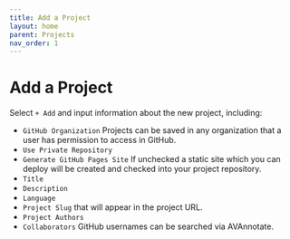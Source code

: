 ```yaml
---
title: Add a Project
layout: home
parent: Projects
nav_order: 1
---
```

# Add a Project
Select `+ Add` and input information about the new project, including:
- `GitHub Organization` Projects can be saved in any organization that a user has permission to access in GitHub.
- `Use Private Repository`
- `Generate GitHub Pages Site` If unchecked a static site which you can deploy will be created and checked into your project repository.
- `Title`
- `Description`
- `Language`
- `Project Slug` that will appear in the project URL.
- `Project Authors`
- `Collaborators` GitHub usernames can be searched via AVAnnotate.
